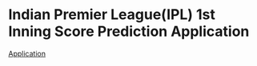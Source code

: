 # Indian Premier League(IPL) 1st Inning Score Prediction Application
[Application](https://ipl-first-deployment.herokuapp.com/)
